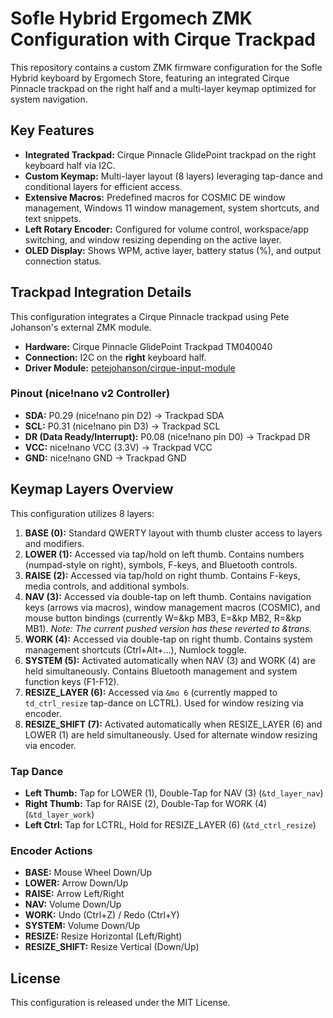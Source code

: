 # Sofle Hybrid Ergomech ZMK Configuration with Cirque Trackpad

This repository contains a custom ZMK firmware configuration for the Sofle Hybrid keyboard by Ergomech Store, featuring an integrated Cirque Pinnacle trackpad on the right half and a multi-layer keymap optimized for system navigation.

## Key Features

*   **Integrated Trackpad:** Cirque Pinnacle GlidePoint trackpad on the right keyboard half via I2C.
*   **Custom Keymap:** Multi-layer layout (8 layers) leveraging tap-dance and conditional layers for efficient access.
*   **Extensive Macros:** Predefined macros for COSMIC DE window management, Windows 11 window management, system shortcuts, and text snippets.
*   **Left Rotary Encoder:** Configured for volume control, workspace/app switching, and window resizing depending on the active layer.
*   **OLED Display:** Shows WPM, active layer, battery status (%), and output connection status.

## Trackpad Integration Details

This configuration integrates a Cirque Pinnacle trackpad using Pete Johanson's external ZMK module.

*   **Hardware:** Cirque Pinnacle GlidePoint Trackpad TM040040
*   **Connection:** I2C on the **right** keyboard half.
*   **Driver Module:** [petejohanson/cirque-input-module](https://github.com/petejohanson/cirque-input-module)

### Pinout (nice!nano v2 Controller)

*   **SDA:** P0.29 (nice!nano pin D2) -> Trackpad SDA
*   **SCL:** P0.31 (nice!nano pin D3) -> Trackpad SCL
*   **DR (Data Ready/Interrupt):** P0.08 (nice!nano pin D0) -> Trackpad DR
*   **VCC:** nice!nano VCC (3.3V) -> Trackpad VCC
*   **GND:** nice!nano GND -> Trackpad GND

## Keymap Layers Overview

This configuration utilizes 8 layers:

1.  **BASE (0):** Standard QWERTY layout with thumb cluster access to layers and modifiers.
2.  **LOWER (1):** Accessed via tap/hold on left thumb. Contains numbers (numpad-style on right), symbols, F-keys, and Bluetooth controls.
3.  **RAISE (2):** Accessed via tap/hold on right thumb. Contains F-keys, media controls, and additional symbols.
4.  **NAV (3):** Accessed via double-tap on left thumb. Contains navigation keys (arrows via macros), window management macros (COSMIC), and mouse button bindings (currently W=&kp MB3, E=&kp MB2, R=&kp MB1). *Note: The current pushed version has these reverted to &trans.*
5.  **WORK (4):** Accessed via double-tap on right thumb. Contains system management shortcuts (Ctrl+Alt+...), Numlock toggle.
6.  **SYSTEM (5):** Activated automatically when NAV (3) and WORK (4) are held simultaneously. Contains Bluetooth management and system function keys (F1-F12).
7.  **RESIZE_LAYER (6):** Accessed via `&mo 6` (currently mapped to `td_ctrl_resize` tap-dance on LCTRL). Used for window resizing via encoder.
8.  **RESIZE_SHIFT (7):** Activated automatically when RESIZE\_LAYER (6) and LOWER (1) are held simultaneously. Used for alternate window resizing via encoder.

### Tap Dance

*   **Left Thumb:** Tap for LOWER (1), Double-Tap for NAV (3) (`&td_layer_nav`)
*   **Right Thumb:** Tap for RAISE (2), Double-Tap for WORK (4) (`&td_layer_work`)
*   **Left Ctrl:** Tap for LCTRL, Hold for RESIZE\_LAYER (6) (`&td_ctrl_resize`)

### Encoder Actions

*   **BASE:** Mouse Wheel Down/Up
*   **LOWER:** Arrow Down/Up
*   **RAISE:** Arrow Left/Right
*   **NAV:** Volume Down/Up
*   **WORK:** Undo (Ctrl+Z) / Redo (Ctrl+Y)
*   **SYSTEM:** Volume Down/Up
*   **RESIZE:** Resize Horizontal (Left/Right)
*   **RESIZE_SHIFT:** Resize Vertical (Down/Up)

## License

This configuration is released under the MIT License.
